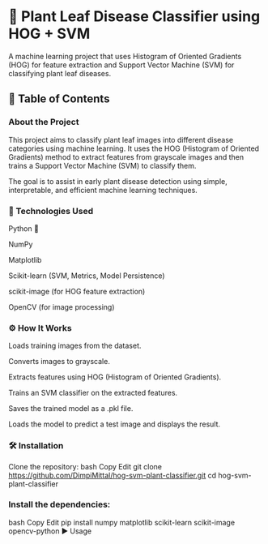 # 🌿 Plant Leaf Disease Classifier using HOG + SVM
A machine learning project that uses Histogram of Oriented Gradients (HOG) for feature extraction and Support Vector Machine (SVM) for classifying plant leaf diseases.

## 📌 Table of Contents

### About the Project
This project aims to classify plant leaf images into different disease categories using machine learning. It uses the HOG (Histogram of Oriented Gradients) method to extract features from grayscale images and then trains a Support Vector Machine (SVM) to classify them.

The goal is to assist in early plant disease detection using simple, interpretable, and efficient machine learning techniques.

### 🧰 Technologies Used
Python 🐍

NumPy

Matplotlib

Scikit-learn (SVM, Metrics, Model Persistence)

scikit-image (for HOG feature extraction)

OpenCV (for image processing)


### ⚙️ How It Works
Loads training images from the dataset.

Converts images to grayscale.

Extracts features using HOG (Histogram of Oriented Gradients).

Trains an SVM classifier on the extracted features.

Saves the trained model as a .pkl file.

Loads the model to predict a test image and displays the result.

### 🛠 Installation
Clone the repository:
bash
Copy
Edit
git clone https://github.com/DimpiMittal/hog-svm-plant-classifier.git
cd hog-svm-plant-classifier

### Install the dependencies:
bash
Copy
Edit
pip install numpy matplotlib scikit-learn scikit-image opencv-python
▶️ Usage
